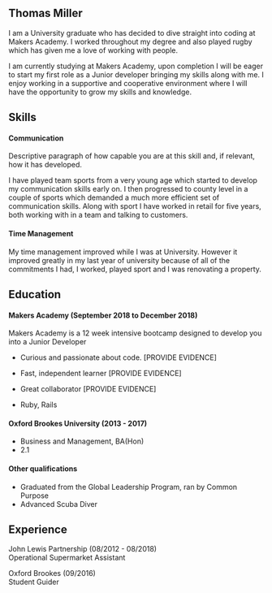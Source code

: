 ## Thomas Miller

I am a University graduate who has decided to dive straight into coding at Makers Academy. I worked throughout my degree and also played 
rugby which has given me a love of working with people. 

I am currently studying at Makers Academy, upon completion I will be eager to start my first role as a Junior developer bringing my 
skills along with me. I enjoy working in a supportive and cooperative environment where I will have the opportunity to grow my skills 
and knowledge. 


## Skills

#### Communication

Descriptive paragraph of how capable you are at this skill and, if relevant, how it has developed.

I have played team sports from a very young age which started to develop my communication skills early on. I then progressed to county 
level in a couple of sports which demanded a much more efficient set of communication skills. Along with sport I have worked in retail 
for five years, both working with in a team and talking to customers.

#### Time Management

My time management improved while I was at University. However it improved greatly in my last year of university because of all of the 
commitments I had, I worked, played sport and I was renovating a property.

## Education

#### Makers Academy (September 2018 to December 2018)

Makers Academy is a 12 week intensive bootcamp designed to develop you into a Junior Developer 

- Curious and passionate about code. [PROVIDE EVIDENCE]
- Fast, independent learner [PROVIDE EVIDENCE]
- Great collaborator [PROVIDE EVIDENCE]

- Ruby, Rails

#### Oxford Brookes University (2013 - 2017)

- Business and Management, BA(Hon) 
- 2.1


#### Other qualifications
- Graduated from the Global Leadership Program, ran by Common Purpose
- Advanced Scuba Diver

## Experience

John Lewis Partnership (08/2012 - 08/2018)    
Operational Supermarket Assistant  

Oxford Brookes (09/2016)   
Student Guider  
